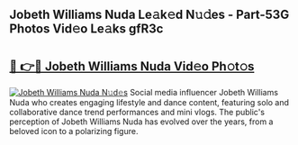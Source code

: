 ## Jobeth Williams Nuda Le𝚊k𝚎d N𝚞𝚍es - Part-53G Photos Vid𝚎o Le𝚊ks gfR3c

# <h2><a href="http://fbeakv.evod.top/?m=Jobeth+Williams+Nuda">🔗 👉🔴 Jobeth Williams Nuda Vid𝚎o Ph𝚘t𝚘s</a></h2>

[![Jobeth Williams Nuda N𝚞d𝚎s](https://i.imgur.com/8V9OHl7.gif)](http://fbeakv.evod.top/?m=Jobeth+Williams+Nuda)
Social media influencer Jobeth Williams Nuda who creates engaging lifestyle and dance content, featuring solo and collaborative dance trend performances and mini vlogs. The public's perception of Jobeth Williams Nuda has evolved over the years, from a beloved icon to a polarizing figure. 
